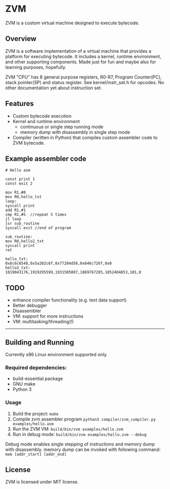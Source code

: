 # ZVM

ZVM is a custom virtual machine designed to execute bytecode.

## Overview

ZVM is a software implementation of a virtual machine that provides a platform for executing bytecode. It includes a kernel, runtime environment, and other supporting components.
Made just for fun and maybe also for learning purposes, hopefully.

ZVM "CPU" has 8 general purpose registers, R0-R7, Program Counter(PC), stack pointer(SP) and status
register. 
See kernel/instr_set.h for opcodes. No other documentation yet about instruction set.

## Features

* Custom bytecode execution
* Kernel and runtime environment
  * continuous or single step running mode
  * memory dump with disassembly in single step mode
* Compiler (written in Python) that compiles custom assembler code to ZVM bytecode.

## Example assembler code

```
# Hello asm

const print 1
const exit 2

mov R1,#0
mov R0,hello_txt
loop:
syscall print
add R1,#1
cmp R1,#5  //repeat 5 times
jl loop
jsr sub_routine
syscall exit //end of program

sub_routine:
mov R0,hello2_txt
syscall print
ret

hello_txt:
0x6c6c6548,0x5a202c6f,0x77204d56,0x646c726f,0x0
hello2_txt:
1819043176,1919295599,1931505007,1869767285,1852404853,101,0

```
## TODO

* enhance compiler functionality (e.g. text data support)
* Better debugger
* Disassembler
* VM: support for more instructions
* VM: multitasking/threading(!)
- ---

## Building and Running

Currently x86 Linux environment supported only.

### Required dependencies:

* build-essential package
* GNU make
* Python 3


### Usage

1. Build the project: `make`
2. Compile zvm assembler program `python3 compiler/zvm_compiler.py examples/hello.asm`
3. Run the ZVM VM: `build/bin/zvm examples/hello.zvm` 
4. Run in debug mode: `build/bin/zvm examples/hello.zvm --debug`

Debug mode enables single stepping of instructions and memory dump with disassembly.
memory dump can be invoked with following command: `mem [addr_start] [addr_end]`

## License

ZVM is licensed under MIT license.
